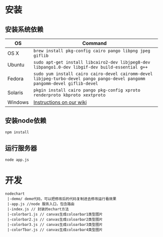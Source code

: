 # 安装
## 安装系统依赖

OS | Command
----- | -----
OS X | `brew install pkg-config cairo pango libpng jpeg giflib`
Ubuntu | `sudo apt-get install libcairo2-dev libjpeg8-dev libpango1.0-dev libgif-dev build-essential g++`
Fedora | `sudo yum install cairo cairo-devel cairomm-devel libjpeg-turbo-devel pango pango-devel pangomm pangomm-devel giflib-devel`
Solaris | `pkgin install cairo pango pkg-config xproto renderproto kbproto xextproto`
Windows | [Instructions on our wiki](https://github.com/Automattic/node-canvas/wiki/Installation---Windows)

## 安装node依赖

`npm install`

## 运行服务器

`node app.js`

# 开发 

```
nodechart
 |-demo/ demo代码，可以把修改后的代码复制进去修改运行看效果
 |-app.js //node 服务入口，包含路由
 |-index.js // 封装的echart方法
 |-colorbar1.js // canvas生成coloarbar1类型图片
 |-colorbar2.js // canvas生成coloarbar2类型图片
 |-colorbar3.js // canvas生成coloarbar3类型图片
 |-colorTbar.js // canvas生成coloarbar4类型图片
```
